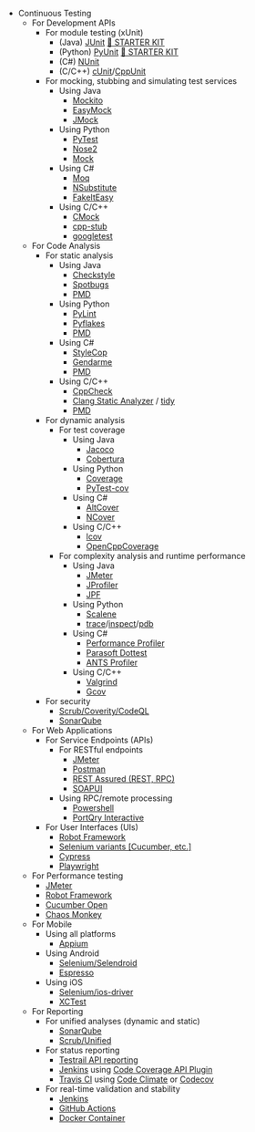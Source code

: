 * Continuous Testing
    * For Development APIs
        * For module testing (xUnit)
            * (Java) [JUnit](https://junit.org/junit5/) [&#x1F3C1; STARTER KIT](../starter-kits/#unit-teting-with-java)
            * (Python) [PyUnit](https://docs.python.org/3/library/unittest.html#module-unittest) [&#x1F3C1; STARTER KIT](../starter-kits/#unit-teting-with-python)
            * (C#) [NUnit](https://nunit.org/)
            * (C/C++) [cUnit](http://cunit.sourceforge.net/)/[CppUnit](https://freedesktop.org/wiki/Software/cppunit/)
        * For mocking, stubbing and simulating test services
            * Using Java
                * [Mockito](https://site.mockito.org/)
                * [EasyMock](https://easymock.org/)
                * [JMock](http://jmock.org/)
            * Using Python
                * [PyTest](https://docs.pytest.org/)
                * [Nose2](https://docs.nose2.io/en/latest/)
                * [Mock](https://mock.readthedocs.io/en/latest/)
            * Using C#
                * [Moq](https://github.com/moq/moq)
                * [NSubstitute](https://nsubstitute.github.io/)
                * [FakeItEasy](https://fakeiteasy.github.io/)
            * Using C/C++
                * [CMock](https://github.com/ThrowTheSwitch/CMock)
                * [cpp-stub](https://github.com/coolxv/cpp-stub)
                * [googletest](https://github.com/google/googletest)
    * For Code Analysis
        * For static analysis
            * Using Java
                * [Checkstyle](https://checkstyle.sourceforge.io/)
                * [Spotbugs](https://github.com/spotbugs/spotbugs)
                * [PMD](https://github.com/pmd/pmd)
            * Using Python
                * [PyLint](https://pylint.pycqa.org/en/latest/)
                * [Pyflakes](https://github.com/PyCQA/pyflakes)
                * [PMD](https://github.com/pmd/pmd)
            * Using C#
                * [StyleCop](https://github.com/StyleCop/StyleCop)
                * [Gendarme](https://www.mono-project.com/docs/tools+libraries/tools/gendarme/)
                * [PMD](https://github.com/pmd/pmd)
            * Using C/C++
                * [CppCheck](https://github.com/danmar/cppcheck)
                * [Clang Static Analyzer](https://clang-analyzer.llvm.org/) / [tidy](https://clang.llvm.org/extra/clang-tidy/)
                * [PMD](https://github.com/pmd/pmd)
        * For dynamic analysis
            * For test coverage
                * Using Java
                    * [Jacoco](https://www.jacoco.org/jacoco/)
                    * [Cobertura](https://github.com/cobertura/cobertura)
                * Using Python
                    * [Coverage](https://github.com/nedbat/coveragepy)
                    * [PyTest-cov](https://github.com/pytest-dev/pytest-cov)
                * Using C#
                    * [AltCover](https://github.com/SteveGilham/altcover)
                    * [NCover](http://ncover.sourceforge.net/)
                * Using C/C++
                    * [lcov](https://github.com/linux-test-project/lcov)
                    * [OpenCppCoverage](https://github.com/OpenCppCoverage/OpenCppCoverage)
            * For complexity analysis and runtime performance
                * Using Java
                    * [JMeter](https://jmeter.apache.org/)
                    * [JProfiler](https://www.ej-technologies.com/products/jprofiler/overview.html)
                    * [JPF](https://github.com/javapathfinder/jpf-core)
                * Using Python
                    * [Scalene](https://github.com/plasma-umass/scalene)
                    * [trace](https://docs.python.org/3/library/trace.html)/[inspect](https://docs.python.org/3/library/inspect.html)/[pdb](https://docs.python.org/3/library/pdb.html)
                * Using C#
                    * [Performance Profiler](https://docs.microsoft.com/en-us/visualstudio/profiling/profiling-feature-tour?view=vs-2022#analyze-performance-legacy-tools)
                    * [Parasoft Dottest](https://www.parasoft.com/products/parasoft-dottest/)
                    * [ANTS Profiler](https://www.red-gate.com/products/dotnet-development/ants-performance-profiler/)
                * Using C/C++
                    * [Valgrind](https://valgrind.org/)
                    * [Gcov](https://gcc.gnu.org/onlinedocs/gcc/Gcov.html)
        * For security
            * [Scrub/Coverity/CodeQL](https://nasa.github.io/scrub/usage.html#supported-cots-tools-and-languages)
            * [SonarQube](https://www.sonarqube.org/)
    * For Web Applications
        * For Service Endpoints (APIs)
            * For RESTful endpoints
                * [JMeter](https://jmeter.apache.org/)
                * [Postman](https://www.postman.com/)
                * [REST Assured (REST, RPC)](https://rest-assured.io/)
                * [SOAPUI](https://www.soapui.org/)
            * Using RPC/remote processing
                * [Powershell](https://devblogs.microsoft.com/scripting/testing-rpc-ports-with-powershell-and-yes-its-as-much-fun-as-it-sounds/)
                * [PortQry Interactive](https://docs.microsoft.com/en-us/troubleshoot/windows-server/networking/portqry-command-line-port-scanner-v2#step-2-specialized-tests)
        * For User Interfaces (UIs)
            * [Robot Framework](https://robotframework.org/)
            * [Selenium variants \[Cucumber, etc.\]](https://github.com/SeleniumHQ/selenium)
            * [Cypress](https://www.cypress.io/)
            * [Playwright](https://github.com/microsoft/playwright)
    * For Performance testing
        * [JMeter](https://jmeter.apache.org/)
        * [Robot Framework](https://robotframework.org/)
        * [Cucumber Open](https://cucumber.io/tools/cucumber-open/)
        * [Chaos Monkey](https://netflix.github.io/chaosmonkey/)
    * For Mobile
        * Using all platforms
            * [Appium](https://appium.io/)
        * Using Android
            * [Selenium/Selendroid](http://selendroid.io/)
            * [Espresso](https://developer.android.com/training/testing/espresso)
        * Using iOS
            * [Selenium/ios-driver](http://ios-driver.github.io/ios-driver/)
            * [XCTest](https://developer.apple.com/documentation/xctest)
    * For Reporting
        * For unified analyses (dynamic and static)
            * [SonarQube](https://www.sonarqube.org/)
            * [Scrub/Unified](https://nasa.github.io/scrub/usage.html#supported-cots-tools-and-languages)
        * For status reporting
            * [Testrail API reporting](https://www.gurock.com/testrail/)
            * [Jenkins](https://www.jenkins.io/) using [Code Coverage API Plugin](https://plugins.jenkins.io/code-coverage-api/)
            * [Travis CI](https://travis-ci.org/) using [Code Climate](https://docs.travis-ci.com/user/code-climate/) or [Codecov](https://about.codecov.io/tool/travis-ci/)
        * For real-time validation and stability
            * [Jenkins](https://www.jenkins.io/)
            * [GitHub Actions](https://github.com/features/actions)
            * [Docker Container](https://docs.docker.com/get-started/)

